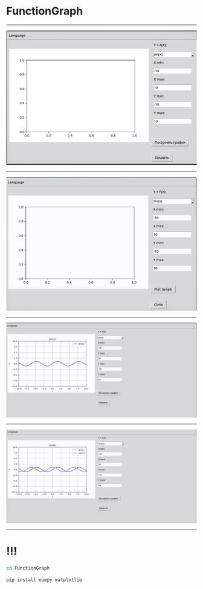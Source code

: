 # FunctionGraph


___ 
![imgr](.img/pg1.png)
___
![imge](.img/pg2.png)
___
![imgcos](.img/pg3.png)
___
![imgsin](.img/pg4.png)
___


# !!!
```bash
cd FunctionGraph
```
```bash
pip install numpy matplotlib
```
